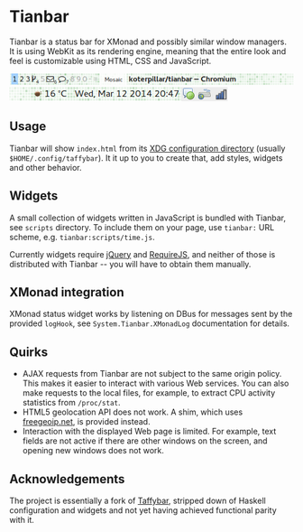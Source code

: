 Tianbar
=======

Tianbar is a status bar for XMonad and possibly similar window managers. It is
using WebKit as its rendering engine, meaning that the entire look and feel is
customizable using HTML, CSS and JavaScript.

![Screenshot - left part](tianbar.png) ![Screenshot - right part](tianbar2.png)

Usage
-----

Tianbar will show `index.html` from its [XDG configuration directory][xdg]
(usually `$HOME/.config/taffybar`). It it up to you to create that, add styles,
widgets and other behavior.

Widgets
-------

A small collection of widgets written in JavaScript is bundled with Tianbar,
see `scripts` directory. To include them on your page, use `tianbar:` URL
scheme, e.g. `tianbar:scripts/time.js`.

Currently widgets require [jQuery][jquery] and [RequireJS][requirejs], and
neither of those is distributed with Tianbar -- you will have to obtain them
manually.

XMonad integration
------------------

XMonad status widget works by listening on DBus for messages sent by the
provided `logHook`, see `System.Tianbar.XMonadLog` documentation for details.

Quirks
------

* AJAX requests from Tianbar are not subject to the same origin policy. This
  makes it easier to interact with various Web services. You can also make
  requests to the local files, for example, to extract CPU activity statistics
  from `/proc/stat`.
* HTML5 geolocation API does not work. A shim, which uses
  [freegeoip.net][freegeoip], is provided instead.
* Interaction with the displayed Web page is limited. For example, text fields
  are not active if there are other windows on the screen, and opening new
  windows does not work.

Acknowledgements
----------------

The project is essentially a fork of [Taffybar][taffybar], stripped down of
Haskell configuration and widgets and not yet having achieved functional parity
with it.

[freegeoip]: http://freegeoip.net/
[jquery]: http://jquery.com/
[requirejs]: http://requirejs.org/
[taffybar]: https://github.com/travitch/taffybar
[xdg]: http://standards.freedesktop.org/basedir-spec/basedir-spec-latest.html
